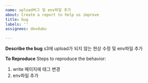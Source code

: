 ```yaml
---
name: upload버그 및 env파일 추가
about: Create a report to help us improve
title: bug
labels: ''
assignees: devdubu

---
```


**Describe the bug**
s3에 upload가 되지 않는 현상 수정 및 env파일 추가

**To Reproduce**
Steps to reproduce the behavior:
1. write 페이지에 태그 변경
2. env파일 추가
